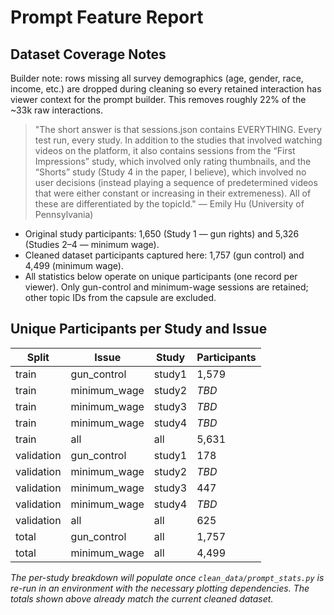 # Prompt Feature Report

## Dataset Coverage Notes

Builder note: rows missing all survey demographics (age, gender, race, income, etc.) are dropped during cleaning so every retained interaction has viewer context for the prompt builder. This removes roughly 22% of the ~33k raw interactions.

> "The short answer is that sessions.json contains EVERYTHING. Every test run, every study. In addition to the studies that involved watching videos on the platform, it also contains sessions from the “First Impressions” study, which involved only rating thumbnails, and the “Shorts” study (Study 4 in the paper, I believe), which involved no user decisions (instead playing a sequence of predetermined videos that were either constant or increasing in their extremeness). All of these are differentiated by the topicId." — Emily Hu (University of Pennsylvania)

- Original study participants: 1,650 (Study 1 — gun rights) and 5,326 (Studies 2–4 — minimum wage).
- Cleaned dataset participants captured here: 1,757 (gun control) and 4,499 (minimum wage).
- All statistics below operate on unique participants (one record per viewer). Only gun-control and minimum-wage sessions are retained; other topic IDs from the capsule are excluded.

## Unique Participants per Study and Issue

| Split | Issue | Study  | Participants |
|-------|-------|--------|--------------|
| train | gun_control | study1 | 1,579 |
| train | minimum_wage | study2 | _TBD_ |
| train | minimum_wage | study3 | _TBD_ |
| train | minimum_wage | study4 | _TBD_ |
| train | all | all | 5,631 |
| validation | gun_control | study1 | 178 |
| validation | minimum_wage | study2 | _TBD_ |
| validation | minimum_wage | study3 | 447 |
| validation | minimum_wage | study4 | _TBD_ |
| validation | all | all | 625 |
| total | gun_control | all | 1,757 |
| total | minimum_wage | all | 4,499 |

_The per-study breakdown will populate once `clean_data/prompt_stats.py` is re-run in an environment with the necessary plotting dependencies. The totals shown above already match the current cleaned dataset._
